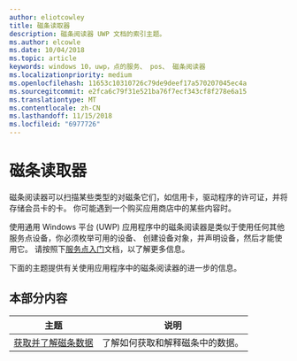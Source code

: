 ```yaml
---
author: eliotcowley
title: 磁条读取器
description: 磁条阅读器 UWP 文档的索引主题。
ms.author: elcowle
ms.date: 10/04/2018
ms.topic: article
keywords: windows 10，uwp，点的服务、 pos、 磁条阅读器
ms.localizationpriority: medium
ms.openlocfilehash: 11653c10310726c79de9deef17a570207045ec4a
ms.sourcegitcommit: e2fca6c79f31e521ba76f7ecf343cf8f278e6a15
ms.translationtype: MT
ms.contentlocale: zh-CN
ms.lasthandoff: 11/15/2018
ms.locfileid: "6977726"
---
```

# <a name="magnetic-stripe-reader"></a>磁条读取器

磁条阅读器可以扫描某些类型的对磁条它们，如信用卡，驱动程序的许可证，并将存储会员卡的卡。 你可能遇到一个购买应用商店中的某些内容时。

使用通用 Windows 平台 (UWP) 应用程序中的磁条阅读器是类似于使用任何其他服务点设备，你必须枚举可用的设备、 创建设备对象，并声明设备，然后才能使用它。 请按照下[服务点入门](pos-basics.md)文档，以了解更多信息。

下面的主题提供有关使用应用程序中的磁条阅读器的进一步的信息。

## <a name="in-this-section"></a>本部分内容

| 主题 | 说明 |
|-------|-------------|
| [获取并了解磁条数据](../devices-sensors/pos-magnetic-stripe-reader-data.md) | 了解如何获取和解释磁条中的数据。 |